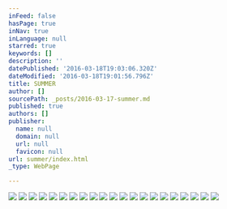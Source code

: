 ```yaml
---
inFeed: false
hasPage: true
inNav: true
inLanguage: null
starred: true
keywords: []
description: ''
datePublished: '2016-03-18T19:03:06.320Z'
dateModified: '2016-03-18T19:01:56.796Z'
title: SUMMER
author: []
sourcePath: _posts/2016-03-17-summer.md
published: true
authors: []
publisher:
  name: null
  domain: null
  url: null
  favicon: null
url: summer/index.html
_type: WebPage

---
```

![](https://s3-us-west-2.amazonaws.com/the-grid-img/p/dfbc3986281b6dbd2242fbfdfdffec25a804be93.jpg)
![](https://s3-us-west-2.amazonaws.com/the-grid-img/p/722a8223b62de37fdebf956dd3d5d118f42ec2c1.jpg)
![](https://s3-us-west-2.amazonaws.com/the-grid-img/p/0f91fecc591e38a2c8dd1f8c22bcfd955a3db7ef.jpg)
![](https://s3-us-west-2.amazonaws.com/the-grid-img/p/4b852556e418947a3d317d9c229034611ef58adc.jpg)
![](https://the-grid-user-content.s3-us-west-2.amazonaws.com/193093f4-a5e2-471e-ad17-b73c56aecbba.jpg)
![](https://s3-us-west-2.amazonaws.com/the-grid-img/p/49a2a97d81a542ab5ef889b54f31ef4cc899d465.jpg)
![](https://s3-us-west-2.amazonaws.com/the-grid-img/p/a819a1b9c1e9fb8ce906501a5905acbcf8a23a2c.jpg)
![](https://s3-us-west-2.amazonaws.com/the-grid-img/p/6c1042c98f29b10e170e640e715c72e1b18b37fc.jpg)
![](https://s3-us-west-2.amazonaws.com/the-grid-img/p/a8bae73dd878effd0c8d4a0766b7633b6e9f933d.jpg)
![](https://s3-us-west-2.amazonaws.com/the-grid-img/p/85ebc42d1c65bb6fc2ae76eb96ee150968e8295b.jpg)
![](https://s3-us-west-2.amazonaws.com/the-grid-img/p/a541fd70384b1c076cc6dfa3530c211ed1553db2.jpg)
![](https://the-grid-user-content.s3-us-west-2.amazonaws.com/b8f4061a-d2f1-4d08-8ad8-23cb679fcc4b.jpg)
![](https://the-grid-user-content.s3-us-west-2.amazonaws.com/375b5792-8664-47d6-9e1d-3beebd950002.jpg)
![](https://the-grid-user-content.s3-us-west-2.amazonaws.com/215086c9-833b-48ee-acdd-c5e53950020a.jpg)
![](https://the-grid-user-content.s3-us-west-2.amazonaws.com/e3c2e9a4-bacf-46f1-8d0f-003089eaacab.jpg)
![](https://the-grid-user-content.s3-us-west-2.amazonaws.com/72dd948a-3fee-456d-84a2-163be10972f4.jpg)
![](https://the-grid-user-content.s3-us-west-2.amazonaws.com/c4fff8b4-6c5c-413d-98f9-071dea5f1f4e.jpg)
![](https://the-grid-user-content.s3-us-west-2.amazonaws.com/94979a31-99ee-4ee0-8b3c-e382dd0bdc16.jpg)
![](https://the-grid-user-content.s3-us-west-2.amazonaws.com/e6828ec1-bff3-4806-931a-d6adc022202d.jpg)
![](https://the-grid-user-content.s3-us-west-2.amazonaws.com/4b6d692b-b2ec-4090-9955-6ad9cad14cd3.jpg)
![](https://the-grid-user-content.s3-us-west-2.amazonaws.com/4e8fbc38-55a8-4eab-a94b-28346772f726.jpg)